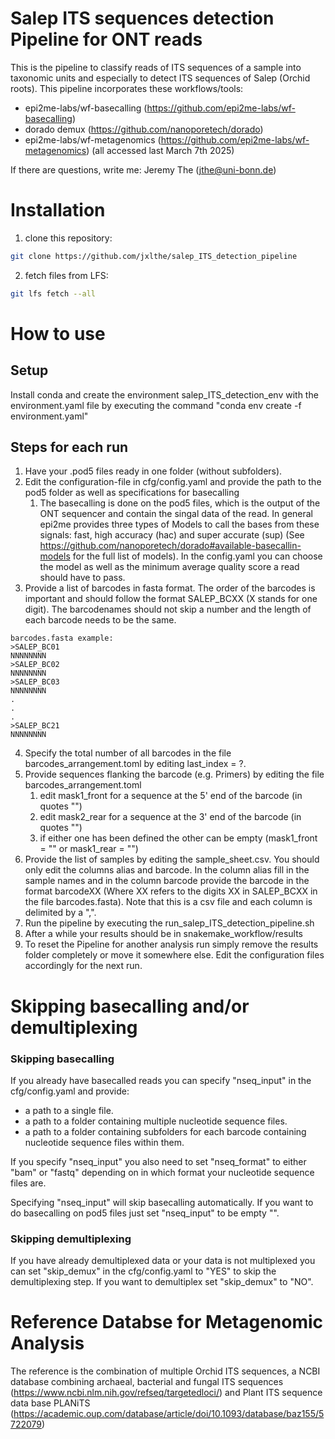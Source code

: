 # Salep ITS sequences detection Pipeline for ONT reads
This is the pipeline to classify reads of ITS sequences of a sample into taxonomic units and especially to detect ITS sequences of Salep (Orchid roots).
This pipeline incorporates these workflows/tools:
- epi2me-labs/wf-basecalling (https://github.com/epi2me-labs/wf-basecalling)
- dorado demux (https://github.com/nanoporetech/dorado)
- epi2me-labs/wf-metagenomics (https://github.com/epi2me-labs/wf-metagenomics)
(all accessed last March 7th 2025)

If there are questions, write me: Jeremy The (jthe@uni-bonn.de)

# Installation
1. clone this repository:
``` bash
git clone https://github.com/jxlthe/salep_ITS_detection_pipeline
```
2. fetch files from LFS: 
``` bash
git lfs fetch --all
```

# How to use

## Setup
Install conda and create the environment salep_ITS_detection_env with the environment.yaml file by executing the command "conda env create -f environment.yaml"

## Steps for each run
1. Have your .pod5 files ready in one folder (without subfolders).
2. Edit the configuration-file in cfg/config.yaml and provide the path to the pod5 folder as well as specifications for basecalling
    1. The basecalling is done on the pod5 files, which is the output of the ONT sequencer and contain the singal data of the read. In general epi2me provides three types of Models to call the bases from these signals: fast, high accuracy (hac) and super accurate (sup) (See https://github.com/nanoporetech/dorado#available-basecallin-models for the full list of models). In the config.yaml you can choose the model as well as the minimum average quality score a read should have to pass.
3. Provide a list of barcodes in fasta format. The order of the barcodes is important and should follow the format SALEP_BCXX (X stands for one digit). The barcodenames should not skip a number and the length of each barcode needs to be the same.
```
barcodes.fasta example:
>SALEP_BC01
NNNNNNNN
>SALEP_BC02
NNNNNNNN
>SALEP_BC03
NNNNNNNN
.
.
.
>SALEP_BC21
NNNNNNNN
```

4. Specify the total number of all barcodes in the file barcodes_arrangement.toml by editing last_index = ?.
5. Provide sequences flanking the barcode (e.g. Primers) by editing the file barcodes_arrangement.toml
    1. edit mask1_front for a sequence at the 5' end of the barcode (in quotes "")
    2. edit mask2_rear for a sequence at the 3' end of the barcode (in quotes "")
    3. if either one has been defined the other can be empty (mask1_front = "" or mask1_rear = "")
6. Provide the list of samples by editing the sample_sheet.csv. You should only edit the columns alias and barcode. In the column alias fill in the sample names and in the column barcode provide the barcode in the format barcodeXX (Where XX refers to the digits XX in SALEP_BCXX in the file barcodes.fasta). Note that this is a csv file and each column is delimited by a ",".
7. Run the pipeline by executing the run_salep_ITS_detection_pipeline.sh
8. After a while your results should be in snakemake_workflow/results
9. To reset the Pipeline for another analysis run simply remove the results folder completely or move it somewhere else. Edit the configuration files accordingly for the next run.

# Skipping basecalling and/or demultiplexing
### Skipping basecalling
If you already have basecalled reads you can specify "nseq_input" in the cfg/config.yaml and provide: 
- a path to a single file.
- a path to a folder containing multiple nucleotide sequence files.
- a path to a folder containing subfolders for each barcode containing nucleotide sequence files within them.

If you specify "nseq_input" you also need to set "nseq_format" to either "bam" or "fastq" depending on in which format your nucleotide sequence files are.

Specifying "nseq_input" will skip basecalling automatically. If you want to do basecalling on pod5 files just set "nseq_input" to be empty "".

### Skipping demultiplexing
If you have already demultiplexed data or your data is not multiplexed you can set "skip_demux" in the cfg/config.yaml to "YES" to skip the demultiplexing step. If you want to demultiplex set "skip_demux" to "NO".

# Reference Databse for Metagenomic Analysis
The reference is the combination of multiple Orchid ITS sequences, a NCBI database combining archaeal, bacterial and fungal ITS sequences (https://www.ncbi.nlm.nih.gov/refseq/targetedloci/) and Plant ITS sequence data base PLANiTS (https://academic.oup.com/database/article/doi/10.1093/database/baz155/5722079)
